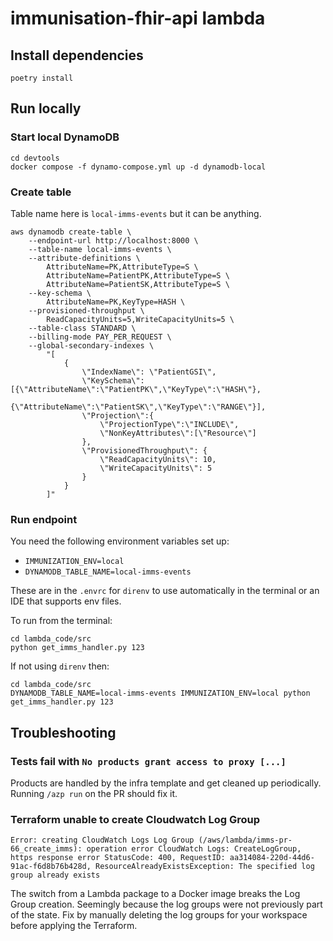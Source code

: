 # immunisation-fhir-api lambda

## Install dependencies

`poetry install`


## Run locally

### Start local DynamoDB

```shell
cd devtools
docker compose -f dynamo-compose.yml up -d dynamodb-local
```

### Create table

Table name here is `local-imms-events` but it can be anything.

```shell
aws dynamodb create-table \
    --endpoint-url http://localhost:8000 \
    --table-name local-imms-events \
    --attribute-definitions \
        AttributeName=PK,AttributeType=S \
        AttributeName=PatientPK,AttributeType=S \
        AttributeName=PatientSK,AttributeType=S \
    --key-schema \
        AttributeName=PK,KeyType=HASH \
    --provisioned-throughput \
        ReadCapacityUnits=5,WriteCapacityUnits=5 \
    --table-class STANDARD \
    --billing-mode PAY_PER_REQUEST \
    --global-secondary-indexes \
        "[
            {
                \"IndexName\": \"PatientGSI\",
                \"KeySchema\": [{\"AttributeName\":\"PatientPK\",\"KeyType\":\"HASH\"},
                                {\"AttributeName\":\"PatientSK\",\"KeyType\":\"RANGE\"}],
                \"Projection\":{
                    \"ProjectionType\":\"INCLUDE\",
                    \"NonKeyAttributes\":[\"Resource\"]
                },
                \"ProvisionedThroughput\": {
                    \"ReadCapacityUnits\": 10,
                    \"WriteCapacityUnits\": 5
                }
            }
        ]"
```

### Run endpoint

You need the following environment variables set up:

- `IMMUNIZATION_ENV=local` 
- `DYNAMODB_TABLE_NAME=local-imms-events`

These are in the `.envrc` for `direnv` to use automatically in the terminal or an IDE that supports env files.

To run from the terminal: 
```shell
cd lambda_code/src
python get_imms_handler.py 123
```

If not using `direnv` then:
```shell
cd lambda_code/src
DYNAMODB_TABLE_NAME=local-imms-events IMMUNIZATION_ENV=local python get_imms_handler.py 123
```

## Troubleshooting

### Tests fail with `No products grant access to proxy [...]`

Products are handled by the infra template and get cleaned up periodically.
Running `/azp run` on the PR should fix it.


### Terraform unable to create Cloudwatch Log Group

`Error: creating CloudWatch Logs Log Group (/aws/lambda/imms-pr-66_create_imms): operation error CloudWatch Logs: CreateLogGroup, https response error StatusCode: 400, RequestID: aa314084-220d-44d6-91ac-f6d8b76b428d, ResourceAlreadyExistsException: The specified log group already exists`

The switch from a Lambda package to a Docker image breaks the Log Group creation.
Seemingly because the log groups were not previously part of the state.
Fix by manually deleting the log groups for your workspace before applying the Terraform.
